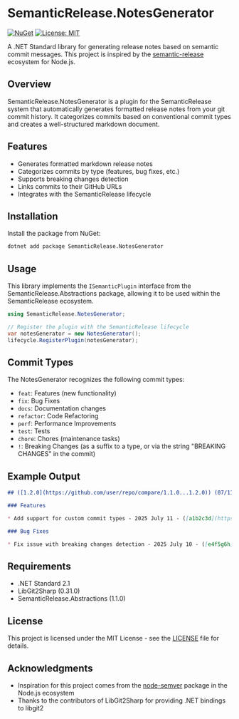 # SemanticRelease.NotesGenerator

[![NuGet](https://img.shields.io/nuget/v/SemanticRelease.NotesGenerator.svg)](https://www.nuget.org/packages/SemanticRelease.NotesGenerator/)
[![License: MIT](https://img.shields.io/badge/License-MIT-yellow.svg)](https://opensource.org/licenses/MIT)

A .NET Standard library for generating release notes based on semantic commit messages. This project is inspired by the [semantic-release](https://github.com/semantic-release/semantic-release) ecosystem for Node.js.

## Overview

SemanticRelease.NotesGenerator is a plugin for the SemanticRelease system that automatically generates formatted release notes from your git commit history. It categorizes commits based on conventional commit types and creates a well-structured markdown document.

## Features

- Generates formatted markdown release notes
- Categorizes commits by type (features, bug fixes, etc.)
- Supports breaking changes detection
- Links commits to their GitHub URLs
- Integrates with the SemanticRelease lifecycle

## Installation

Install the package from NuGet:

```bash
dotnet add package SemanticRelease.NotesGenerator
```

## Usage

This library implements the `ISemanticPlugin` interface from the SemanticRelease.Abstractions package, allowing it to be used within the SemanticRelease ecosystem.

```csharp
using SemanticRelease.NotesGenerator;

// Register the plugin with the SemanticRelease lifecycle
var notesGenerator = new NotesGenerator();
lifecycle.RegisterPlugin(notesGenerator);
```

## Commit Types

The NotesGenerator recognizes the following commit types:

- `feat`: Features (new functionality)
- `fix`: Bug Fixes
- `docs`: Documentation changes
- `refactor`: Code Refactoring
- `perf`: Performance Improvements
- `test`: Tests
- `chore`: Chores (maintenance tasks)
- `!`: Breaking Changes (as a suffix to a type, or via the string "BREAKING CHANGES" in the commit)

## Example Output

```markdown
## ([1.2.0](https://github.com/user/repo/compare/1.1.0...1.2.0)) (07/11/2025)

### Features

* Add support for custom commit types - 2025 July 11 - ([a1b2c3d](https://github.com/user/repo/commit/a1b2c3d))

### Bug Fixes

* Fix issue with breaking changes detection - 2025 July 10 - ([e4f5g6h](https://github.com/user/repo/commit/e4f5g6h))
```

## Requirements

- .NET Standard 2.1
- LibGit2Sharp (0.31.0)
- SemanticRelease.Abstractions (1.1.0)

## License

This project is licensed under the MIT License - see the [LICENSE](LICENSE) file for details.

## Acknowledgments

- Inspiration for this project comes from the [node-semver](https://github.com/npm/node-semver) package in the Node.js ecosystem
- Thanks to the contributors of LibGit2Sharp for providing .NET bindings to libgit2